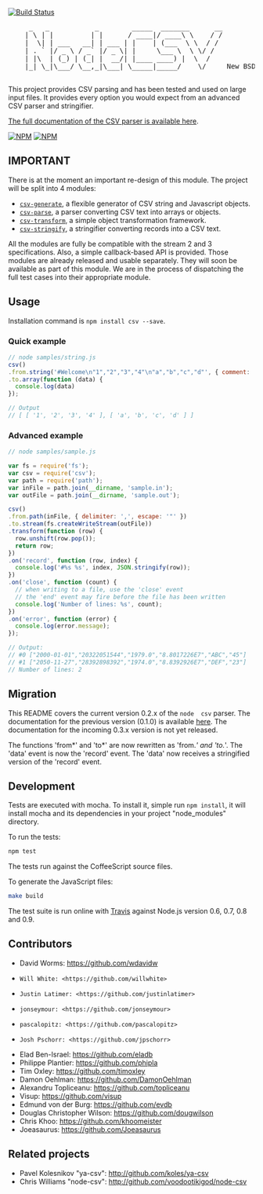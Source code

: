 [![Build Status](https://secure.travis-ci.org/wdavidw/node-csv.png)](http://travis-ci.org/wdavidw/node-csv)

<pre>
     _   _           _        _____  _______      __
    | \ | |         | |      / ____|/ ____\ \    / /
    |  \| | ___   __| | ___ | |    | (___  \ \  / / 
    | . ` |/ _ \ / _` |/ _ \| |     \___ \  \ \/ /  
    | |\  | (_) | (_| |  __/| |____ ____) |  \  /   
    |_| \_|\___/ \__,_|\___| \_____|_____/    \/     New BSD License

</pre>

This project provides CSV parsing and has been tested and used 
on large input files. It provides every option you would expect from an
advanced CSV parser and stringifier.

[The full documentation of the CSV parser is available here](http://www.adaltas.com/projects/node-csv/).

[![NPM](https://nodei.co/npm/csv.png?stars&downloads)](https://nodei.co/npm/csv/) [![NPM](https://nodei.co/npm-dl/csv.png)](https://nodei.co/npm/csv/)

IMPORTANT
---------

There is at the moment an important re-design of this module. The project will be split into 4 modules:   

*   [`csv-generate`](https://github.com/wdavidw/node-csv-generate), a flexible generator of CSV string and Javascript objects.   
*   [`csv-parse`](https://github.com/wdavidw/node-csv-parse), a parser converting CSV text into arrays or objects.   
*   [`csv-transform`](https://github.com/wdavidw/node-csv-transform), a simple object transformation framework.
*   [`csv-stringify`](https://github.com/wdavidw/node-csv-stringify), a stringifier converting records into a CSV text.   

All the modules are fully be compatible with the stream 2 and 3 specifications. Also, a simple callback-based API is provided. Those modules are already released and usable separately. They will soon be available as part of this module. We are in the process of dispatching the full test cases into their appropriate module.

Usage
-----

Installation command is `npm install csv --save`.

### Quick example

```javascript
// node samples/string.js
csv()
.from.string('#Welcome\n"1","2","3","4"\n"a","b","c","d"', { comment: '#' })
.to.array(function (data) {
  console.log(data)
});

// Output
// [ [ '1', '2', '3', '4' ], [ 'a', 'b', 'c', 'd' ] ]
```

### Advanced example
    
```javascript
// node samples/sample.js

var fs = require('fs');
var csv = require('csv');
var path = require('path');
var inFile = path.join(__dirname, 'sample.in');
var outFile = path.join(__dirname, 'sample.out');

csv()
.from.path(inFile, { delimiter: ',', escape: '"' })
.to.stream(fs.createWriteStream(outFile))
.transform(function (row) {
  row.unshift(row.pop());
  return row;
})
.on('record', function (row, index) {
  console.log('#%s %s', index, JSON.stringify(row));
})
.on('close', function (count) {
  // when writing to a file, use the 'close' event
  // the 'end' event may fire before the file has been written
  console.log('Number of lines: %s', count);
})
.on('error', function (error) {
  console.log(error.message);
});

// Output:
// #0 ["2000-01-01","20322051544","1979.0","8.8017226E7","ABC","45"]
// #1 ["2050-11-27","28392898392","1974.0","8.8392926E7","DEF","23"]
// Number of lines: 2
```

Migration
---------

This README covers the current version 0.2.x of the `node 
csv` parser. The documentation for the previous version (0.1.0) is 
available [here](https://github.com/wdavidw/node-csv/tree/v0.1). The documentation 
for the incoming 0.3.x version is not yet released.

The functions 'from*' and 'to*' are now rewritten as 'from.*' and 'to.*'. The 'data'
event is now the 'record' event. The 'data' now receives a stringified version of 
the 'record' event.

Development
-----------

Tests are executed with mocha. To install it, simple run `npm install`, it will install
mocha and its dependencies in your project "node_modules" directory.

To run the tests:
```bash
npm test
```

The tests run against the CoffeeScript source files.

To generate the JavaScript files:
```bash
make build
```

The test suite is run online with [Travis][travis] against Node.js version 0.6, 0.7, 0.8 and 0.9.

Contributors
------------

*   David Worms: <https://github.com/wdavidw>
*	  Will White: <https://github.com/willwhite>
*	  Justin Latimer: <https://github.com/justinlatimer>
*	  jonseymour: <https://github.com/jonseymour>
*	  pascalopitz: <https://github.com/pascalopitz>
*	  Josh Pschorr: <https://github.com/jpschorr>
*   Elad Ben-Israel: <https://github.com/eladb>
*   Philippe Plantier: <https://github.com/phipla>
*   Tim Oxley: <https://github.com/timoxley>
*   Damon Oehlman: <https://github.com/DamonOehlman>
*   Alexandru Topliceanu: <https://github.com/topliceanu>
*   Visup: <https://github.com/visup>
*   Edmund von der Burg: <https://github.com/evdb>
*   Douglas Christopher Wilson: <https://github.com/dougwilson>
*   Chris Khoo: <https://github.com/khoomeister>
*   Joeasaurus: <https://github.com/Joeasaurus>

Related projects
----------------

*   Pavel Kolesnikov "ya-csv": <http://github.com/koles/ya-csv>
*   Chris Williams "node-csv": <http://github.com/voodootikigod/node-csv>

[travis]: https://travis-ci.org/#!/wdavidw/node-csv

